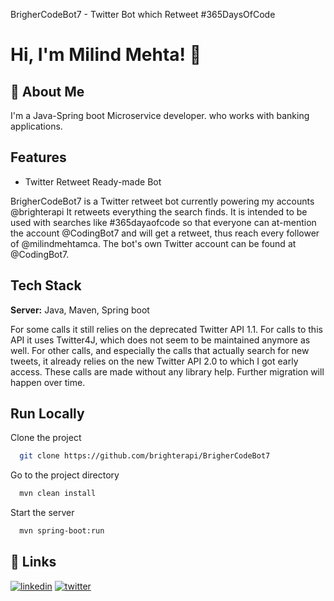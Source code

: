 
BrigherCodeBot7 - Twitter Bot which Retweet #365DaysOfCode 

# Hi, I'm Milind Mehta! 👋


## 🚀 About Me
I'm a Java-Spring boot Microservice developer. who works with banking applications.



## Features

- Twitter Retweet Ready-made Bot

BrigherCodeBot7 is a Twitter retweet bot currently powering my accounts @brighterapi
It retweets everything the search finds. It is intended to be used with searches like #365dayaofcode so that everyone can at-mention the account @CodingBot7 and will get a retweet, thus reach every follower of @milindmehtamca.
The bot's own Twitter account can be found at @CodingBot7.


## Tech Stack
**Server:** Java, Maven, Spring boot

For some calls it still relies on the deprecated Twitter API 1.1. 
For calls to this API it uses Twitter4J, which does not seem to be maintained anymore as well. 
For other calls, and especially the calls that actually search for new tweets, it already relies on the new Twitter API 2.0 to which I got early access. These calls are made without any library help. Further migration will happen over time.


## Run Locally

Clone the project

```bash
  git clone https://github.com/brighterapi/BrigherCodeBot7
```

Go to the project directory

```bash
  mvn clean install
```

Start the server

```bash
  mvn spring-boot:run
```


## 🔗 Links
[![linkedin](https://img.shields.io/badge/linkedin-0A66C2?style=for-the-badge&logo=linkedin&logoColor=white)](https://www.linkedin.com/in/milindmehtamca/)
[![twitter](https://img.shields.io/badge/twitter-1DA1F2?style=for-the-badge&logo=twitter&logoColor=white)](https://twitter.com/milindmehtamca)

